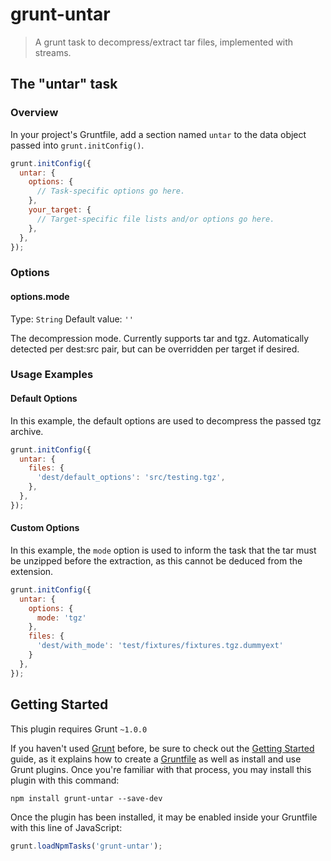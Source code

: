 # grunt-untar

> A grunt task to decompress/extract tar files, implemented with streams.

## The "untar" task

### Overview
In your project's Gruntfile, add a section named `untar` to the data object passed into `grunt.initConfig()`.

```js
grunt.initConfig({
  untar: {
    options: {
      // Task-specific options go here.
    },
    your_target: {
      // Target-specific file lists and/or options go here.
    },
  },
});
```

### Options

#### options.mode
Type: `String`
Default value: `''`

The decompression mode. Currently supports tar and tgz.
Automatically detected per dest:src pair, but can be overridden per target if desired.

### Usage Examples

#### Default Options
In this example, the default options are used to decompress the passed tgz archive.

```js
grunt.initConfig({
  untar: {
    files: {
      'dest/default_options': 'src/testing.tgz',
    },
  },
});
```

#### Custom Options
In this example, the `mode` option is used to inform the task that the tar must be unzipped before the extraction, as
this cannot be deduced from the extension.

```js
grunt.initConfig({
  untar: {
    options: {
      mode: 'tgz'
    },
    files: {
      'dest/with_mode': 'test/fixtures/fixtures.tgz.dummyext'
    }
  },
});
```

## Getting Started
This plugin requires Grunt `~1.0.0`

If you haven't used [Grunt](http://gruntjs.com/) before, be sure to check out the [Getting Started](http://gruntjs.com/getting-started) guide, as it explains how to create a [Gruntfile](http://gruntjs.com/sample-gruntfile) as well as install and use Grunt plugins. Once you're familiar with that process, you may install this plugin with this command:

```shell
npm install grunt-untar --save-dev
```

Once the plugin has been installed, it may be enabled inside your Gruntfile with this line of JavaScript:

```js
grunt.loadNpmTasks('grunt-untar');
```
